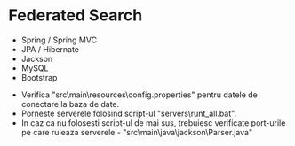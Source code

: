 Federated Search
===============

* Spring / Spring MVC
* JPA / Hibernate
* Jackson
* MySQL
* Bootstrap

- Verifica "src\main\resources\config.properties" pentru datele de conectare la baza de date.
- Porneste serverele folosind script-ul "servers\runt_all.bat".
- In caz ca nu folosesti script-ul de mai sus, trebuiesc verificate port-urile pe care ruleaza serverele - "src\main\java\jackson\Parser.java"
